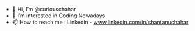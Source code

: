 - 👋 Hi, I’m @curiouschahar
- 👀 I’m interested in Coding Nowadays
- 📫 How to reach me : Linkedin - www.linkedin.com/in/shantanuchahar
<!---
curiouschahar/curiouschahar is a ✨ special ✨ repository because its `README.md` (this file) appears on your GitHub profile.
You can click the Preview link to take a look at your changes.
--->
